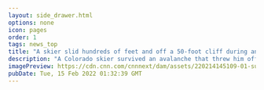 ```yaml
---
layout: side_drawer.html
options: none
icon: pages
order: 1
tags: news_top
title: "A skier slid hundreds of feet and off a 50-foot cliff during an avalanche. He survived"
description: "A Colorado skier survived an avalanche that threw him off a 50-foot cliff and sent him sliding hundreds of feet."
imagePreview: https://cdn.cnn.com/cnnnext/dam/assets/220214145109-01-summit-county-rescue-group-video-synd-2.jpg
pubDate: Tue, 15 Feb 2022 01:32:39 GMT
---
```


